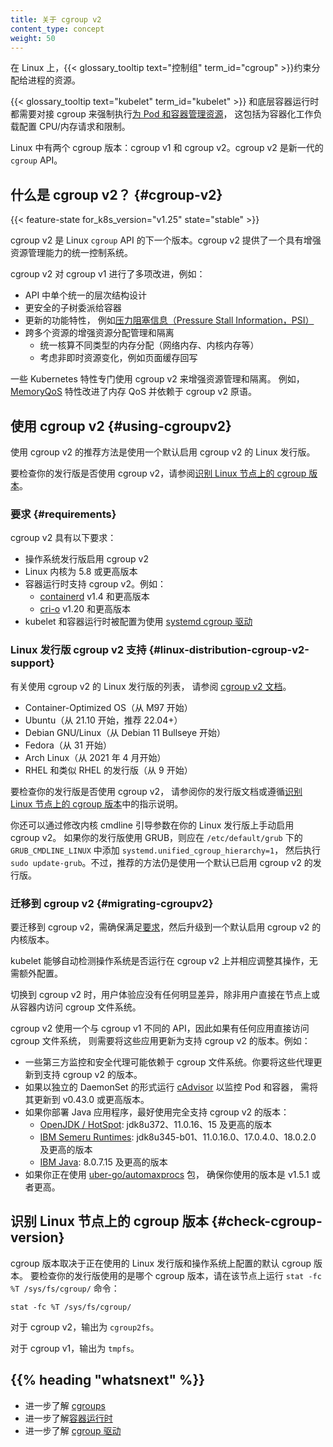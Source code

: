 ```yaml
---
title: 关于 cgroup v2
content_type: concept
weight: 50
---
```



在 Linux 上，{{< glossary_tooltip text="控制组" term_id="cgroup" >}}约束分配给进程的资源。

{{< glossary_tooltip text="kubelet" term_id="kubelet" >}} 和底层容器运行时都需要对接 cgroup
来强制执行[为 Pod 和容器管理资源](/zh-cn/docs/concepts/configuration/manage-resources-containers/)，
这包括为容器化工作负载配置 CPU/内存请求和限制。

Linux 中有两个 cgroup 版本：cgroup v1 和 cgroup v2。cgroup v2 是新一代的 `cgroup` API。


## 什么是 cgroup v2？  {#cgroup-v2}

{{< feature-state for_k8s_version="v1.25" state="stable" >}}

cgroup v2 是 Linux `cgroup` API 的下一个版本。cgroup v2 提供了一个具有增强资源管理能力的统一控制系统。

cgroup v2 对 cgroup v1 进行了多项改进，例如：

- API 中单个统一的层次结构设计
- 更安全的子树委派给容器
- 更新的功能特性，
  例如[压力阻塞信息（Pressure Stall Information，PSI）](https://www.kernel.org/doc/html/latest/accounting/psi.html)
- 跨多个资源的增强资源分配管理和隔离
  - 统一核算不同类型的内存分配（网络内存、内核内存等）
  - 考虑非即时资源变化，例如页面缓存回写

一些 Kubernetes 特性专门使用 cgroup v2 来增强资源管理和隔离。
例如，[MemoryQoS](/blog/2021/11/26/qos-memory-resources/) 特性改进了内存 QoS 并依赖于 cgroup v2 原语。

## 使用 cgroup v2  {#using-cgroupv2}

使用 cgroup v2 的推荐方法是使用一个默认启用 cgroup v2 的 Linux 发行版。

要检查你的发行版是否使用 cgroup v2，请参阅[识别 Linux 节点上的 cgroup 版本](#check-cgroup-version)。

### 要求  {#requirements}

cgroup v2 具有以下要求：

* 操作系统发行版启用 cgroup v2
* Linux 内核为 5.8 或更高版本
* 容器运行时支持 cgroup v2。例如：
  * [containerd](https://containerd.io/) v1.4 和更高版本
  * [cri-o](https://cri-o.io/) v1.20 和更高版本
* kubelet 和容器运行时被配置为使用
  [systemd cgroup 驱动](/zh-cn/docs/setup/production-environment/container-runtimes#systemd-cgroup-driver)

### Linux 发行版 cgroup v2 支持  {#linux-distribution-cgroup-v2-support}

有关使用 cgroup v2 的 Linux 发行版的列表，
请参阅 [cgroup v2 文档](https://github.com/opencontainers/runc/blob/main/docs/cgroup-v2.md)。

* Container-Optimized OS（从 M97 开始）
* Ubuntu（从 21.10 开始，推荐 22.04+）
* Debian GNU/Linux（从 Debian 11 Bullseye 开始）
* Fedora（从 31 开始）
* Arch Linux（从 2021 年 4 月开始）
* RHEL 和类似 RHEL 的发行版（从 9 开始）

要检查你的发行版是否使用 cgroup v2，
请参阅你的发行版文档或遵循[识别 Linux 节点上的 cgroup 版本](#check-cgroup-version)中的指示说明。

你还可以通过修改内核 cmdline 引导参数在你的 Linux 发行版上手动启用 cgroup v2。
如果你的发行版使用 GRUB，则应在 `/etc/default/grub` 下的 `GRUB_CMDLINE_LINUX`
中添加 `systemd.unified_cgroup_hierarchy=1`，
然后执行 `sudo update-grub`。不过，推荐的方法仍是使用一个默认已启用 cgroup v2 的发行版。

### 迁移到 cgroup v2   {#migrating-cgroupv2}

要迁移到 cgroup v2，需确保满足[要求](#requirements)，然后升级到一个默认启用 cgroup v2 的内核版本。

kubelet 能够自动检测操作系统是否运行在 cgroup v2 上并相应调整其操作，无需额外配置。

切换到 cgroup v2 时，用户体验应没有任何明显差异，除非用户直接在节点上或从容器内访问 cgroup 文件系统。

cgroup v2 使用一个与 cgroup v1 不同的 API，因此如果有任何应用直接访问 cgroup 文件系统，
则需要将这些应用更新为支持 cgroup v2 的版本。例如：

* 一些第三方监控和安全代理可能依赖于 cgroup 文件系统。你要将这些代理更新到支持 cgroup v2 的版本。
* 如果以独立的 DaemonSet 的形式运行 [cAdvisor](https://github.com/google/cadvisor) 以监控 Pod 和容器，
  需将其更新到 v0.43.0 或更高版本。
* 如果你部署 Java 应用程序，最好使用完全支持 cgroup v2 的版本：
    * [OpenJDK / HotSpot](https://bugs.openjdk.org/browse/JDK-8230305): jdk8u372、11.0.16、15 及更高的版本
    * [IBM Semeru Runtimes](https://www.eclipse.org/openj9/docs/version0.33/#control-groups-v2-support): jdk8u345-b01、11.0.16.0、17.0.4.0、18.0.2.0 及更高的版本
    * [IBM Java](https://www.ibm.com/docs/en/sdk-java-technology/8?topic=new-service-refresh-7#whatsnew_sr7__fp15): 8.0.7.15 及更高的版本
* 如果你正在使用 [uber-go/automaxprocs](https://github.com/uber-go/automaxprocs) 包，
  确保你使用的版本是 v1.5.1 或者更高。

## 识别 Linux 节点上的 cgroup 版本 {#check-cgroup-version}

cgroup 版本取决于正在使用的 Linux 发行版和操作系统上配置的默认 cgroup 版本。
要检查你的发行版使用的是哪个 cgroup 版本，请在该节点上运行 `stat -fc %T /sys/fs/cgroup/` 命令：

```shell
stat -fc %T /sys/fs/cgroup/
```

对于 cgroup v2，输出为 `cgroup2fs`。

对于 cgroup v1，输出为 `tmpfs`。

## {{% heading "whatsnext" %}}

- 进一步了解 [cgroups](https://man7.org/linux/man-pages/man7/cgroups.7.html)
- 进一步了解[容器运行时](/zh-cn/docs/concepts/architecture/cri)
- 进一步了解 [cgroup 驱动](/zh-cn/docs/setup/production-environment/container-runtimes#cgroup-drivers)

